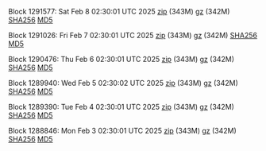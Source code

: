 Block 1291577: Sat Feb  8 02:30:01 UTC 2025 [zip](https://files.01coin.io/mainnet/2025-02-08/bootstrap.dat.zip) (343M) [gz](https://files.01coin.io/mainnet/2025-02-08/bootstrap.dat.tar.gz) (342M) [SHA256](https://files.01coin.io/mainnet/2025-02-08/sha256.txt) [MD5](https://files.01coin.io/mainnet/2025-02-08/md5.txt)

Block 1291026: Fri Feb  7 02:30:01 UTC 2025 [zip](https://files.01coin.io/mainnet/2025-02-07/bootstrap.dat.zip) (343M) [gz](https://files.01coin.io/mainnet/2025-02-07/bootstrap.dat.tar.gz) (342M) [SHA256](https://files.01coin.io/mainnet/2025-02-07/sha256.txt) [MD5](https://files.01coin.io/mainnet/2025-02-07/md5.txt)

Block 1290476: Thu Feb  6 02:30:01 UTC 2025 [zip](https://files.01coin.io/mainnet/2025-02-06/bootstrap.dat.zip) (343M) [gz](https://files.01coin.io/mainnet/2025-02-06/bootstrap.dat.tar.gz) (342M) [SHA256](https://files.01coin.io/mainnet/2025-02-06/sha256.txt) [MD5](https://files.01coin.io/mainnet/2025-02-06/md5.txt)

Block 1289940: Wed Feb  5 02:30:02 UTC 2025 [zip](https://files.01coin.io/mainnet/2025-02-05/bootstrap.dat.zip) (343M) [gz](https://files.01coin.io/mainnet/2025-02-05/bootstrap.dat.tar.gz) (342M) [SHA256](https://files.01coin.io/mainnet/2025-02-05/sha256.txt) [MD5](https://files.01coin.io/mainnet/2025-02-05/md5.txt)

Block 1289390: Tue Feb  4 02:30:01 UTC 2025 [zip](https://files.01coin.io/mainnet/2025-02-04/bootstrap.dat.zip) (343M) [gz](https://files.01coin.io/mainnet/2025-02-04/bootstrap.dat.tar.gz) (342M) [SHA256](https://files.01coin.io/mainnet/2025-02-04/sha256.txt) [MD5](https://files.01coin.io/mainnet/2025-02-04/md5.txt)

Block 1288846: Mon Feb  3 02:30:01 UTC 2025 [zip](https://files.01coin.io/mainnet/2025-02-03/bootstrap.dat.zip) (343M) [gz](https://files.01coin.io/mainnet/2025-02-03/bootstrap.dat.tar.gz) (342M) [SHA256](https://files.01coin.io/mainnet/2025-02-03/sha256.txt) [MD5](https://files.01coin.io/mainnet/2025-02-03/md5.txt)
